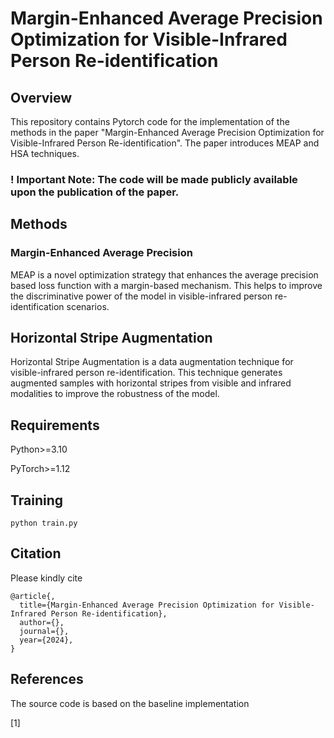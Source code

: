 # Margin-Enhanced Average Precision Optimization for Visible-Infrared Person Re-identification
## Overview
This repository contains Pytorch code for the implementation of the methods in the paper "Margin-Enhanced Average Precision Optimization for Visible-Infrared Person Re-identification". The paper introduces MEAP and HSA techniques. 

### ! Important Note: The code will be made publicly available upon the publication of the paper.

## Methods
### Margin-Enhanced Average Precision
MEAP is a novel optimization strategy that enhances the average precision based loss function with a margin-based mechanism. This helps to improve the discriminative power of the model in visible-infrared person re-identification scenarios.

## Horizontal Stripe Augmentation
Horizontal Stripe Augmentation is a data augmentation technique for visible-infrared person re-identification. This technique generates augmented samples with horizontal stripes from visible and infrared modalities to improve the robustness of the model.

## Requirements
Python>=3.10

PyTorch>=1.12

## Training
```
python train.py
```

## Citation
Please kindly cite
```
@article{,
  title={Margin-Enhanced Average Precision Optimization for Visible-Infrared Person Re-identification},
  author={},
  journal={},
  year={2024},
}
```

## References
The source code is based on the baseline implementation

[1] 
